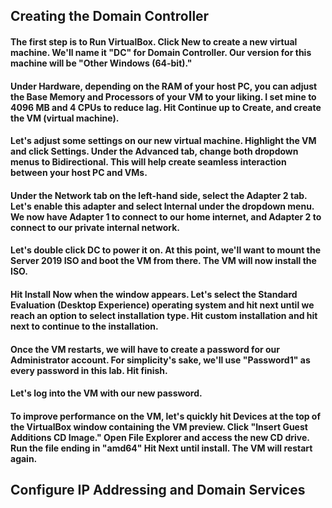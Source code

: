 ## Creating the Domain Controller

#### The first step is to Run VirtualBox. Click New to create a new virtual machine. We'll name it "DC" for Domain Controller. Our version for this machine will be "Other Windows (64-bit)." 

#### Under Hardware, depending on the RAM of your host PC, you can adjust the Base Memory and Processors of your VM to your liking. I set mine to 4096 MB and 4 CPUs to reduce lag. Hit Continue up to Create, and create the VM (virtual machine).

#### Let's adjust some settings on our new virtual machine. Highlight the VM and click Settings. Under the Advanced tab, change both dropdown menus to Bidirectional. This will help create seamless interaction between your host PC and VMs. 

#### Under the Network tab on the left-hand side, select the Adapter 2 tab. Let's enable this adapter and select Internal under the dropdown menu. We now have Adapter 1 to connect to our home internet, and Adapter 2 to connect to our private internal network.

#### Let's double click DC to power it on. At this point, we'll want to mount the Server 2019 ISO and boot the VM from there. The VM will now install the ISO. 

#### Hit Install Now when the window appears. Let's select the Standard Evaluation (Desktop Experience) operating system and hit next until we reach an option to select installation type. Hit custom installation and hit next to continue to the installation.

#### Once the VM restarts, we will have to create a password for our Administrator account. For simplicity's sake, we'll use "Password1" as every password in this lab. Hit finish.

#### Let's log into the VM with our new password.

#### To improve performance on the VM, let's quickly hit Devices at the top of the VirtualBox window containing the VM preview. Click "Insert Guest Additions CD Image." Open File Explorer and access the new CD drive. Run the file ending in "amd64" Hit Next until install. The VM will restart again.
	
## Configure IP Addressing and Domain Services
